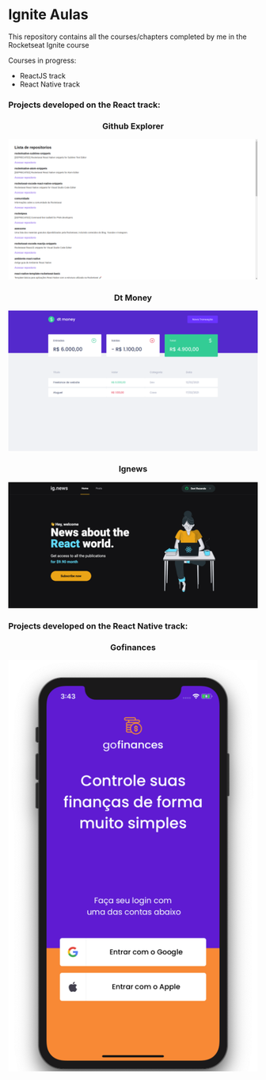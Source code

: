 # Ignite Aulas

This repository contains all the courses/chapters completed by me in the Rocketseat Ignite course

Courses in progress:
- ReactJS track
- React Native track

### Projects developed on the React track:

<h3 align="center" >
  Github Explorer
</h3>

<p align="center">
  <img alt="Preview" src="https://raw.githubusercontent.com/DAVI-REZENDE/ignite-aulas/main/assets/github_explorer_prev.png" />
</p>

<h3 align="center" >
  Dt Money
</h3>

<p align="center">
  <img alt="Preview" src="https://raw.githubusercontent.com/DAVI-REZENDE/ignite-aulas/main/assets/dtmoney_prev.png" />
</p>

<h3 align="center" >
  Ignews
</h3>

<p align="center">
 <img src="https://raw.githubusercontent.com/DAVI-REZENDE/ignite-aulas/main/assets/ignews_prev.png" alt="Preview" />
</p>

### Projects developed on the React Native track:

<h3 align="center" >
  Gofinances
</h3>

<p align="center">
 <img src="https://raw.githubusercontent.com/DAVI-REZENDE/ignite-aulas/main/assets/gofinances_prev.png" alt="Preview" />
</p>
